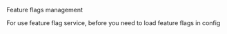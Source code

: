 Feature flags management

For use feature flag service, before you need to load feature flags in config
